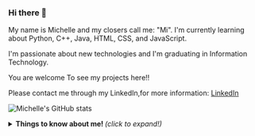 ### Hi there 👋

My name is Michelle and my closers call me: "Mi". 
I'm currently learning about Python, C++, Java, HTML, CSS, and JavaScript.

I'm passionate about new technologies and I'm graduating in Information Technology.

You are welcome To see my projects here!!

Please contact me through my LinkedIn,for more information:
[LinkedIn](https://www.linkedin.com/in/michelle-bastos/)

![Michelle's GitHub stats](https://github-readme-stats.vercel.app/api?username=bastosmichelle848&show_icons=true&theme=radical)

<details>
  <summary> <b> Things to know about me! </b> <i>(click to expand!)</i> </summary>
  
  <br>

<!--

Here are some ideas to get you started:

- 🔭 I’m currently working on 
- 🌱 I’m currently learning ...
- 👯 I’m looking to collaborate on ...
- 🤔 I’m looking for help with ...
- 💬 Ask me about ...
- 📫 How to reach me: 
- 😄 Pronouns: ...
- ⚡ Fun fact: ...
-->
